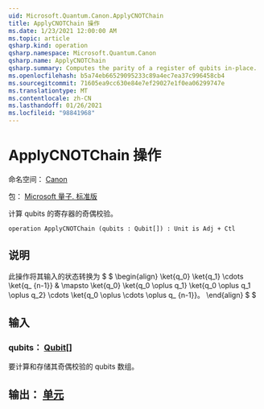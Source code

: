 ```yaml
---
uid: Microsoft.Quantum.Canon.ApplyCNOTChain
title: ApplyCNOTChain 操作
ms.date: 1/23/2021 12:00:00 AM
ms.topic: article
qsharp.kind: operation
qsharp.namespace: Microsoft.Quantum.Canon
qsharp.name: ApplyCNOTChain
qsharp.summary: Computes the parity of a register of qubits in-place.
ms.openlocfilehash: b5a74eb66529095233c89a4ec7ea37c996458cb4
ms.sourcegitcommit: 71605ea9cc630e84e7ef29027e1f0ea06299747e
ms.translationtype: MT
ms.contentlocale: zh-CN
ms.lasthandoff: 01/26/2021
ms.locfileid: "98841968"
---
```

# <a name="applycnotchain-operation"></a>ApplyCNOTChain 操作

命名空间： [Canon](xref:Microsoft.Quantum.Canon)

包： [Microsoft 量子. 标准版](https://nuget.org/packages/Microsoft.Quantum.Standard)


计算 qubits 的寄存器的奇偶校验。

```qsharp
operation ApplyCNOTChain (qubits : Qubit[]) : Unit is Adj + Ctl
```


## <a name="description"></a>说明

此操作将其输入的状态转换为 $ $ \begin{align} \ket{q_0} \ket{q_1} \cdots \ket{q_ {n-1}} & \mapsto \ket{q_0} \ket{q_0 \oplus q_1} \ket{q_0 \oplus q_1 \oplus q_2} \cdots \ket{q_0 \oplus \cdots \oplus q_ {n-1}}。
\end{align} $ $

## <a name="input"></a>输入

### <a name="qubits--qubit"></a>qubits： [Qubit](xref:microsoft.quantum.lang-ref.qubit)[]

要计算和存储其奇偶校验的 qubits 数组。



## <a name="output--unit"></a>输出： [单元](xref:microsoft.quantum.lang-ref.unit)

